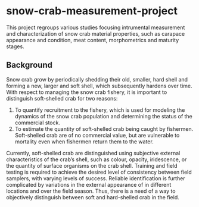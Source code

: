 # snow-crab-measurement-project

This project regroups various studies focusing intrumental measurement and characterization of snow crab material properties, such as carapace appearance and condition, meat content, morphometrics and maturity stages.  

## Background
Snow crab grow by periodically shedding their old, smaller, hard shell and forming a new, larger and soft shell, which subsequently hardens over time. With respect to managing the snow crab fishery, it is important to distinguish soft-shelled crab for two reasons: 

1. To quantify recruitment to the fishery, which is used for modeling the dynamics of the snow crab population and determining the status of the commercial stock. 
2. To estimate the quantity of soft-shelled crab being caught by fishermen. Soft-shelled crab are of no commercial value, but are vulnerable to mortality even when fishermen return them to the water. 

Currently, soft-shelled crab are distinguished using subjective external characteristics of the crab’s shell, such as colour, opacity, iridescence, or the quantity of surface organisms on the crab shell. Training and field testing is required to achieve the desired level of consistency between field samplers, with varying levels of success. Reliable identification is further complicated by variations in the external appearance of in different locations and over the field season. Thus, there is a need of a way to objectively distinguish between soft and hard-shelled crab in the field. 
